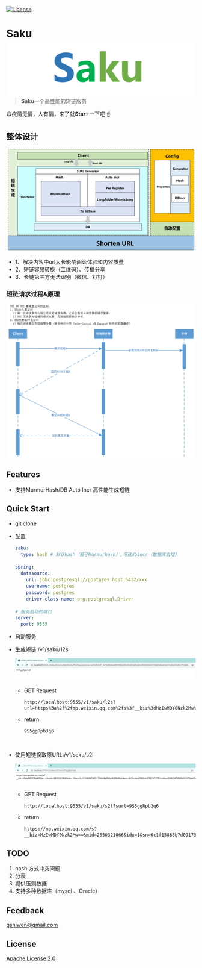 [![License](https://img.shields.io/github/license/apache/incubator-streampipes.svg)](http://www.apache.org/licenses/LICENSE-2.0)

# Saku <img src="./assets/LOGO.png" align="right" />

> **Saku**一个高性能的短链服务







:mask:疫情无情，人有情，来了就**Star**:star:一下吧 :point_up:



## 整体设计

![skau](./assets/saku.png)

- 1、解决内容中url太长影响阅读体验和内容质量
- 2、短链容易转换（二维码）、传播分享
- 3、长链第三方无法识别（微信、钉钉）

### 短链请求过程&原理

![saku-1](./assets/saku1.png)

## Features

- 支持MurmurHash/DB Auto Incr 高性能生成短链

## Quick Start

* git clone

- 配置

  ```yml
  saku:
    type: hash # 默认hash（基于Murmurhash）,可选dbincr（数据库自增）
  
  spring:
    datasource:
      url: jdbc:postgresql://postgres.host:5432/xxx
      username: postgres
      password: postgres
      driver-class-name: org.postgresql.Driver
  
  # 服务启动的端口
  server:
    port: 9555
  
  ```

- 启动服务

- 生成短链 /v1/saku/12s

  

  ![image-20200323091404402](./assets/image-20200323091404402.png)

  - GET Request

    ```url
    http://localhost:9555/v1/saku/l2s?url=https%3a%2f%2fmp.weixin.qq.com%2fs%3f__biz%3dMzIwMDY0Nzk2Mw%3d%3d%26mid%3d2650321066%26idx%3d1%26sn%3d0c1f15868b7d091736684a5b5a3639b4%26chksm%3d8ef5e4deb9826dc8f9374717ff1ecdbee434fc3470f6652693f7bebf9a58491a2ca8b381a57d%26scene%3d21%23wechat_redirect
    ```

  - return

    ```url
    9S5ggRpb3q6
    ```

​    

- 使用短链换取原URL:/v1/saku/s2l

  ![image-20200323091714620](./assets/image-20200323091714620.png)

  - GET Request

    ```url
    http://localhost:9555/v1/saku/s2l?surl=9S5ggRpb3q6
    ```

  - return

    ```url
    https://mp.weixin.qq.com/s?__biz=MzIwMDY0Nzk2Mw==&mid=2650321066&idx=1&sn=0c1f15868b7d091736684a5b5a3639b4&chksm=8ef5e4deb9826dc8f9374717ff1ecdbee434fc3470f6652693f7bebf9a58491a2ca8b381a57d&scene=21#wechat_redirect
    ```

    

  



## TODO

1. hash 方式冲突问题
2. 分表
3. 提供压测数据
4. 支持多种数据库（mysql 、Oracle）


## Feedback

 [gshiwen@gmail.com](mailto:gshiwen@gmail.com)

## License

[Apache License 2.0](LICENSE)



